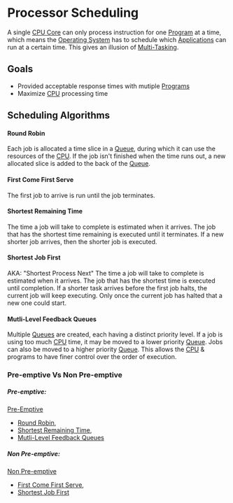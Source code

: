 # Processor Scheduling
A single [CPU Core](../Architecture/CPU%20Core.md) can only process instruction for one [Program](../Programs/Program.md) at a time, which means the [Operating System](../Operating%20Systems/Operating%20System.md) has to schedule which [Applications](../Programs/Program.md) can run at a certain time. This gives an illusion of [Multi-Tasking](../Multi-Tasking.md).

## Goals
- Provided acceptable response times with mutiple [Programs](../Programs/Program.md)
- Maximize [CPU](../Architecture/CPU.md) processing time

## Scheduling Algorithms

#### Round Robin
Each job is allocated a time slice in a [Queue](../Data%20Structures/Queue.md), during which it can use the resources of the [CPU](../Architecture/CPU.md). If the job isn't finished when the time runs out, a new allocated slice is added to the back of the [Queue](../Data%20Structures/Queue.md).

#### First Come First Serve
The first job to arrive is run until the job terminates.

#### Shortest Remaining Time
The time a job will take to complete is estimated when it arrives. The job that has the shortest time remaining is executed until it terminates. If a new shorter job arrives, then the shorter job is executed.

#### Shortest Job First
AKA: "Shortest Process Next"
The time a job will take to complete is estimated when it arrives. The job that has the shortest time is executed until completion. If a shorter task arrives before the first job halts, the current job will keep executing. Only once the current job has halted that a new one could start.

#### Mutli-Level Feedback Queues
Multiple [Queues](../Data%20Structures/Queue.md) are created, each having a distinct priority level. If a job is using too much [CPU](../Architecture/CPU.md) time, it may be moved to a lower priority [Queue](../Data%20Structures/Queue.md). Jobs can also be moved to a higher priority [Queue](../Data%20Structures/Queue.md). This allows the [CPU](../Architecture/CPU.md) & programs to have finer control over the order of execution.

### Pre-emptive Vs Non Pre-emptive

##### Pre-emptive:
[Pre-Emptive](Pre-Emptive.md)
- [Round Robin](#Round%20Robin),
- [Shortest Remaining Time](#Shortest%20Remaining%20Time),
- [Mutli-Level Feedback Queues](#Mutli-Level%20Feedback%20Queues)

##### Non Pre-emptive:
[Non Pre-emptive](Non%20Pre-emptive.md)
- [First Come First Serve](#First%20Come%20First%20Serve),
- [Shortest Job First](#Shortest%20Job%20First)

